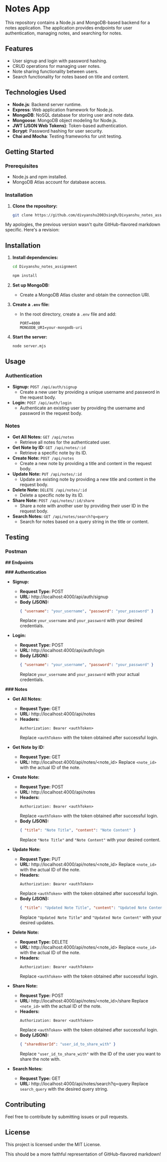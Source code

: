 # Notes App

This repository contains a Node.js and MongoDB-based backend for a notes application. The application provides endpoints for user authentication, managing notes, and searching for notes.

## Features

- User signup and login with password hashing.
- CRUD operations for managing user notes.
- Note sharing functionality between users.
- Search functionality for notes based on title and content.

## Technologies Used

- **Node.js**: Backend server runtime.
- **Express**: Web application framework for Node.js.
- **MongoDB**: NoSQL database for storing user and note data.
- **Mongoose**: MongoDB object modeling for Node.js.
- **JWT (JSON Web Tokens)**: Token-based authentication.
- **Bcrypt**: Password hashing for user security.
- **Chai and Mocha**: Testing frameworks for unit testing.

## Getting Started

### Prerequisites

- Node.js and npm installed.
- MongoDB Atlas account for database access.

### Installation

1. **Clone the repository:**

   ```bash
   git clone https://github.com/divyanshu2003singh/Divyanshu_notes_assignment.git

My apologies, the previous version wasn't quite GitHub-flavored markdown specific. Here's a revision:

## Installation

1. **Install dependencies:**

    ```bash
    cd Divyanshu_notes_assignment

    npm install
    ```

2. **Set up MongoDB:**

    * Create a MongoDB Atlas cluster and obtain the connection URI.

3. **Create a `.env` file:**

    * In the root directory, create a `.env` file and add:

      ```
      PORT=4000
      MONGODB_URI=your-mongodb-uri
      ```

4. **Start the server:**

    ```bash
    node server.mjs
    ```

## Usage

### Authentication

* **Signup:** `POST /api/auth/signup`
    * Create a new user by providing a unique username and password in the request body.
* **Login:** `POST /api/auth/login`
    * Authenticate an existing user by providing the username and password in the request body.

### Notes

* **Get All Notes:** `GET /api/notes`
    * Retrieve all notes for the authenticated user.
* **Get Note by ID:** `GET /api/notes/:id`
    * Retrieve a specific note by its ID.
* **Create Note:** `POST /api/notes`
    * Create a new note by providing a title and content in the request body.
* **Update Note:** `PUT /api/notes/:id`
    * Update an existing note by providing a new title and content in the request body.
* **Delete Note:** `DELETE /api/notes/:id`
    * Delete a specific note by its ID.
* **Share Note:** `POST /api/notes/:id/share`
    * Share a note with another user by providing their user ID in the request body.
* **Search Notes:** `GET /api/notes/search?q=query`
    * Search for notes based on a query string in the title or content.

## Testing

### Postman

 **## Endpoints**

**### Authentication**

* **Signup:**
    * **Request Type:** POST
    * **URL:** http://localhost:4000/api/auth/signup
    * **Body (JSON):**
      ```json
      { "username": "your_username", "password": "your_password" } 
      ```
      Replace `your_username` and `your_password` with your desired credentials.

* **Login:**
    * **Request Type:** POST
    * **URL:** http://localhost:4000/api/auth/login
    * **Body (JSON):**
      ```json
      { "username": "your_username", "password": "your_password" } 
      ```
      Replace `your_username` and `your_password` with your actual credentials.

**### Notes**

* **Get All Notes:**
    * **Request Type:** GET
    * **URL:** http://localhost:4000/api/notes
    * **Headers:**
      ```
      Authorization: Bearer <authToken>
      ```
      Replace `<authToken>` with the token obtained after successful login.

* **Get Note by ID:**
    * **Request Type:** GET
    * **URL:** http://localhost:4000/api/notes/<note_id>
      Replace `<note_id>` with the actual ID of the note.

* **Create Note:**
    * **Request Type:** POST
    * **URL:** http://localhost:4000/api/notes
    * **Headers:**
      ```
      Authorization: Bearer <authToken>
      ```
      Replace `<authToken>` with the token obtained after successful login.
    * **Body (JSON):**
      ```json
      { "title": "Note Title", "content": "Note Content" } 
      ```
      Replace `"Note Title"` and `"Note Content"` with your desired content.

* **Update Note:**
    * **Request Type:** PUT
    * **URL:** http://localhost:4000/api/notes/<note_id>
      Replace `<note_id>` with the actual ID of the note.
    * **Headers:**
      ```
      Authorization: Bearer <authToken>
      ```
      Replace `<authToken>` with the token obtained after successful login.
    * **Body (JSON):**
      ```json
      { "title": "Updated Note Title", "content": "Updated Note Content" } 
      ```
      Replace `"Updated Note Title"` and `"Updated Note Content"` with your desired updates.

* **Delete Note:**
    * **Request Type:** DELETE
    * **URL:** http://localhost:4000/api/notes/<note_id>
      Replace `<note_id>` with the actual ID of the note.
    * **Headers:**
      ```
      Authorization: Bearer <authToken>
      ```
      Replace `<authToken>` with the token obtained after successful login.

* **Share Note:**
    * **Request Type:** POST
    * **URL:** http://localhost:4000/api/notes/<note_id>/share
      Replace `<note_id>` with the actual ID of the note.
    * **Headers:**
      ```
      Authorization: Bearer <authToken>
      ```
      Replace `<authToken>` with the token obtained after successful login.
    * **Body (JSON):**
      ```json
      { "sharedUserId": "user_id_to_share_with" } 
      ```
      Replace `"user_id_to_share_with"` with the ID of the user you want to share the note with.

* **Search Notes:**
    * **Request Type:** GET
    * **URL:** http://localhost:4000/api/notes/search?q=query
      Replace `search_query` with the desired query string.


## Contributing

Feel free to contribute by submitting issues or pull requests.

## License

This project is licensed under the MIT License.


This should be a more faithful representation of GitHub-flavored markdown!

